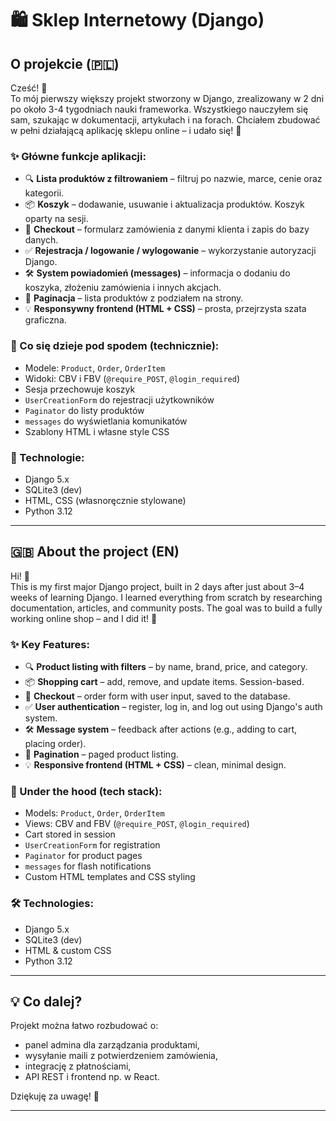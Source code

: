 # 🛍️ Sklep Internetowy (Django)

## O projekcie (🇵🇱)

Cześć! 👋  
To mój pierwszy większy projekt stworzony w Django, zrealizowany w 2 dni po około 3-4 tygodniach nauki frameworka. Wszystkiego nauczyłem się sam, szukając w dokumentacji, artykułach i na forach. Chciałem zbudować w pełni działającą aplikację sklepu online – i udało się! 💪

### ✨ Główne funkcje aplikacji:

- 🔍 **Lista produktów z filtrowaniem** – filtruj po nazwie, marce, cenie oraz kategorii.
- 📦 **Koszyk** – dodawanie, usuwanie i aktualizacja produktów. Koszyk oparty na sesji.
- 🧾 **Checkout** – formularz zamówienia z danymi klienta i zapis do bazy danych.
- ✅ **Rejestracja / logowanie / wylogowanie** – wykorzystanie autoryzacji Django.
- 🛠️ **System powiadomień (messages)** – informacja o dodaniu do koszyka, złożeniu zamówienia i innych akcjach.
- 📄 **Paginacja** – lista produktów z podziałem na strony.
- 💡 **Responsywny frontend (HTML + CSS)** – prosta, przejrzysta szata graficzna.

### 🧠 Co się dzieje pod spodem (technicznie):

- Modele: `Product`, `Order`, `OrderItem`
- Widoki: CBV i FBV (`@require_POST`, `@login_required`)
- Sesja przechowuje koszyk
- `UserCreationForm` do rejestracji użytkowników
- `Paginator` do listy produktów
- `messages` do wyświetlania komunikatów
- Szablony HTML i własne style CSS

### 🔧 Technologie:
- Django 5.x
- SQLite3 (dev)
- HTML, CSS (własnoręcznie stylowane)
- Python 3.12

---

## 🇬🇧 About the project (EN)

Hi! 👋  
This is my first major Django project, built in 2 days after just about 3–4 weeks of learning Django. I learned everything from scratch by researching documentation, articles, and community posts. The goal was to build a fully working online shop – and I did it! 💪

### ✨ Key Features:

- 🔍 **Product listing with filters** – by name, brand, price, and category.
- 📦 **Shopping cart** – add, remove, and update items. Session-based.
- 🧾 **Checkout** – order form with user input, saved to the database.
- ✅ **User authentication** – register, log in, and log out using Django's auth system.
- 🛠️ **Message system** – feedback after actions (e.g., adding to cart, placing order).
- 📄 **Pagination** – paged product listing.
- 💡 **Responsive frontend (HTML + CSS)** – clean, minimal design.

### 🧠 Under the hood (tech stack):

- Models: `Product`, `Order`, `OrderItem`
- Views: CBV and FBV (`@require_POST`, `@login_required`)
- Cart stored in session
- `UserCreationForm` for registration
- `Paginator` for product pages
- `messages` for flash notifications
- Custom HTML templates and CSS styling

### 🛠 Technologies:
- Django 5.x
- SQLite3 (dev)
- HTML & custom CSS
- Python 3.12

---

## 💡 Co dalej?

Projekt można łatwo rozbudować o:
- panel admina dla zarządzania produktami,
- wysyłanie maili z potwierdzeniem zamówienia,
- integrację z płatnościami,
- API REST i frontend np. w React.

Dziękuję za uwagę! 🙌

---

